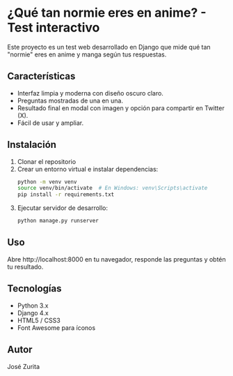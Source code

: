 # ¿Qué tan normie eres en anime? - Test interactivo

Este proyecto es un test web desarrollado en Django que mide qué tan "normie" eres en anime y manga según tus respuestas.

## Características

- Interfaz limpia y moderna con diseño oscuro claro.
- Preguntas mostradas de una en una.
- Resultado final en modal con imagen y opción para compartir en Twitter (X).
- Fácil de usar y ampliar.

## Instalación

1. Clonar el repositorio
2. Crear un entorno virtual e instalar dependencias:
   ```bash
   python -m venv venv
   source venv/bin/activate  # En Windows: venv\Scripts\activate
   pip install -r requirements.txt
3. Ejecutar servidor de desarrollo:
   ```bash
   python manage.py runserver

## Uso

Abre http://localhost:8000 en tu navegador, responde las preguntas y obtén tu resultado.

## Tecnologías

- Python 3.x
- Django 4.x
- HTML5 / CSS3
- Font Awesome para íconos

## Autor

José Zurita